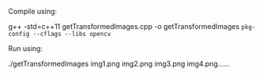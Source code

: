 Compile using:

g++ -std=c++11 getTransformedImages.cpp -o getTransformedImages `pkg-config --cflags --libs opencv`

Run using:

./getTransformedImages img1.png img2.png img3.png img4.png......